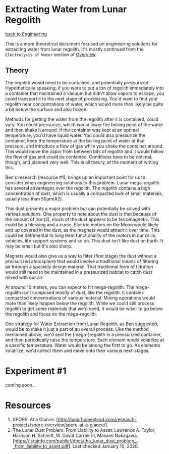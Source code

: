 Extracting Water from Lunar Regolith
===

[back to Engineering](../Engineering.md)

This is a more theoretical document focused on engineering solutions for extracting water from lunar regolith. It's mostly continued from the `Electrolysis of Water` section of [Overview](../Overview.md).

## Theory

The regolith would need to be contained, and potentially pressurized. Hypothetically speaking, if you were to put a ton of regolith immediately into a container that maintained a vacuum but didn't allow vapors to escape, you could transport it to the next stage of processing. You'd want to find your regolith near concentrations of water, which would more than likely be quite a bit below the surface and also frozen.

Methods for getting the water from the regolith after it is contained, could vary. You could pressurize, which would lower the boiling point of the water and then shake it around. If the container was kept at an optimal temperature, you'd have liquid water. You could also pressurize the container, keep the temperature at the boiling point of water at that pressure, and introduce a flow of gas while you shake the container around. This would move the vapor from between bits of regolith and it would follow the flow of gas and could be contained. Conditions have to be optimal, though, and planned very well. This is all theory, at the moment of writing this.

Ben's research (resource #1), brings up an important point for us to consider when engineering solutions to this problem. Lunar mega-regolith has several advantages over the regolith. The regolith contains a high concentration of dust, which is usually a compacted bulk of small materials, usually less than 50µm(#2).

This dust presents a major problem but can potentially be solved with various solutions. One property to note about the dust is that because of the amount of Iron(2), much of the dust appears to be ferromagnetic. This could be a blessing and a curse. Electric motors on the Moon would likely end up covered in the dust, as the magnets would attract it over time. This could be detrimental to long term functionality of the motors in our drills, vehicles, life support systems and so on. This dust isn't like dust on Earth. It may be small but it's also sharp.

Magnets would also give us a way to filter (first stage) the dust without a pressurized atmosphere that would involve a traditional means of filtering air through a specially design material. That traditional form of filtration would still need to be maintained in a pressurized habitat to catch dust mixed with our air.

At around 10 meters, you can expect to hit mega-regolith. The mega-regolith isn't composed mostly of dust, like the regolith. It contains compacted concentrations of various material. Mining operations would more than likely happen below the regolith. While we could still process regolith to get some materials that we'd need, it would be wiser to go below the regolith and focus on the mega-regolith.

One strategy for Water Extraction from Lunar Regolith, as Ben suggested, would be to make it just a part of an overall process. Like the method mentioned above, we'd seal the (mega-)regolith in a pressurized container, and then periodically raise the temperature. Each element would volatilize at a specific temperature. Water would be among the first to go. As elements volatilize, we'd collect them and move onto their various next-stages.

# Experiment #1

coming soon...

# Resources
1. SPORE: At a Glance. [http://lunarhomestead.com/research-projects/spore-overview/spore-at-a-glance/]
2. The Lunar Dust Problem: From Liability to Asset. Lawrence A. Taylor, Harrison H. Schmitt, W. David Carrier III, Masami Nakagawa. [https://isruinfo.com/public//docs/the_lunar_dust_problem_-_from_liability_to_asset.pdf]. Last checked January 10, 2020.
